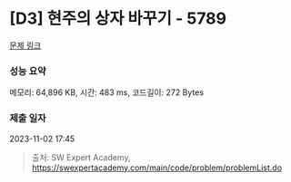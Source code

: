 # [D3] 현주의 상자 바꾸기 - 5789 

[문제 링크](https://swexpertacademy.com/main/code/problem/problemDetail.do?contestProbId=AWYygN36Qn8DFAVm) 

### 성능 요약

메모리: 64,896 KB, 시간: 483 ms, 코드길이: 272 Bytes

### 제출 일자

2023-11-02 17:45



> 출처: SW Expert Academy, https://swexpertacademy.com/main/code/problem/problemList.do